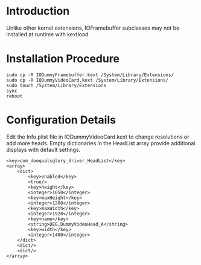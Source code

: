 # Introduction #

Unlike other kernel extensions, IOFramebuffer subclasses may not be installed at runtime with kextload.

# Installation Procedure #

```
sudo cp -R IODummyFramebuffer.kext /System/Library/Extensions/
sudo cp -R IODummyVideoCard.kext /System/Library/Extensions/
sudo touch /System/Library/Extensions
sync
reboot
```


# Configuration Details #

Edit the Info.plist file in IODummyVideoCard.kext to change resolutions or add more heads. Empty dictionaries in the HeadList array provide additional displays with default settings.

```
<key>com_doequalsglory_driver_HeadList</key>
<array>
	<dict>
		<key>enabled</key>
		<true/>
		<key>height</key>
		<integer>1050</integer>
		<key>maxHeight</key>
		<integer>1200</integer>
		<key>maxWidth</key>
		<integer>1920</integer>
		<key>name</key>
		<string>DEG,DummyVideoHead_A</string>
		<key>width</key>
		<integer>1400</integer>
	</dict>
	<dict/>
	<dict/>
</array>
```
